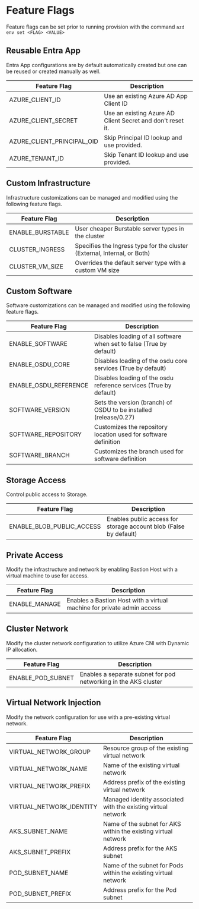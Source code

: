 # Feature Flags

Feature flags can be set prior to running provision with the command `azd env set <FLAG> <VALUE>`

## Reusable Entra App

Entra App configurations are by default automatically created but one can be reused or created manually as well.

| Feature Flag              | Description                                                                 |
|---------------------------|-----------------------------------------------------------------------------|
| AZURE_CLIENT_ID           | Use an existing Azure AD App Client ID                                      |
| AZURE_CLIENT_SECRET       | Use an existing Azure AD Client Secret and don't reset it.                  |
| AZURE_CLIENT_PRINCIPAL_OID| Skip Principal ID lookup and use provided.                                  |
| AZURE_TENANT_ID           | Skip Tenant ID lookup and use provided.                                     |

## Custom Infrastructure

Infrastructure customizations can be managed and modified using the following feature flags.

| Feature Flag              | Description                                                                 |
|---------------------------|-----------------------------------------------------------------------------|
| ENABLE_BURSTABLE          | User cheaper Burstable server types in the cluster                          |
| CLUSTER_INGRESS           | Specifies the Ingress type for the cluster (External, Internal, or Both)    |
| CLUSTER_VM_SIZE           | Overrides the default server type with a custom VM size                     |


## Custom Software

Software customizations can be managed and modified using the following feature flags.

| Feature Flag              | Description                                                                 |
|---------------------------|-----------------------------------------------------------------------------|
| ENABLE_SOFTWARE           | Disables loading of all software when set to false (True by default)        |
| ENABLE_OSDU_CORE          | Disables loading of the osdu core services (True by default)                |
| ENABLE_OSDU_REFERENCE     | Disables loading of the osdu reference services (True by default)           |
| SOFTWARE_VERSION          | Sets the version (branch) of OSDU to be installed (release/0.27)            |
| SOFTWARE_REPOSITORY       | Customizes the repository location used for software definition             |
| SOFTWARE_BRANCH           | Customizes the branch used for software definition                          |


## Storage Access

Control public access to Storage.

| Feature Flag              | Description                                                                 |
|---------------------------|-----------------------------------------------------------------------------|
| ENABLE_BLOB_PUBLIC_ACCESS | Enables public access for storage account blob (False by default)           |


## Private Access

Modify the infrastructure and network by enabling Bastion Host with a virtual machine to use for access.

| Feature Flag              | Description                                                                 |
|---------------------------|-----------------------------------------------------------------------------|
| ENABLE_MANAGE             | Enables a Bastion Host with a virtual machine for private admin access      |


## Cluster Network

Modify the cluster network configuration to utilize Azure CNI with Dynamic IP allocation.

| Feature Flag              | Description                                                                 |
|---------------------------|-----------------------------------------------------------------------------|
| ENABLE_POD_SUBNET         | Enables a separate subnet for pod networking in the AKS cluster             |


## Virtual Network Injection

Modify the network configuration for use with a pre-existing virtual network.

| Feature Flag              | Description                                                                 |
|---------------------------|-----------------------------------------------------------------------------|
| VIRTUAL_NETWORK_GROUP     | Resource group of the existing virtual network                               |
| VIRTUAL_NETWORK_NAME      | Name of the existing virtual network                                         |
| VIRTUAL_NETWORK_PREFIX    | Address prefix of the existing virtual network                               |
| VIRTUAL_NETWORK_IDENTITY  | Managed identity associated with the existing virtual network                |
| AKS_SUBNET_NAME           | Name of the subnet for AKS within the existing virtual network               |
| AKS_SUBNET_PREFIX         | Address prefix for the AKS subnet                                            |
| POD_SUBNET_NAME           | Name of the subnet for Pods within the existing virtual network              |
| POD_SUBNET_PREFIX         | Address prefix for the Pod subnet                                            |
